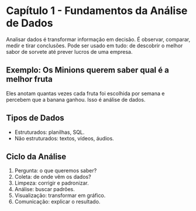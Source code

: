 # Capítulo 1 - Fundamentos da Análise de Dados

Analisar dados é transformar informação em decisão. É observar, comparar, medir e tirar conclusões. Pode ser usado em tudo: de descobrir o melhor sabor de sorvete até prever lucros de uma empresa.

## Exemplo: Os Minions querem saber qual é a melhor fruta
Eles anotam quantas vezes cada fruta foi escolhida por semana e percebem que a banana ganhou. Isso é análise de dados.

## Tipos de Dados
- Estruturados: planilhas, SQL.
- Não estruturados: textos, vídeos, áudios.

## Ciclo da Análise
1. Pergunta: o que queremos saber?
2. Coleta: de onde vêm os dados?
3. Limpeza: corrigir e padronizar.
4. Análise: buscar padrões.
5. Visualização: transformar em gráfico.
6. Comunicação: explicar o resultado.